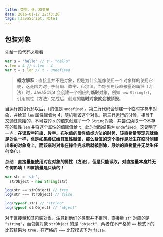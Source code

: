 ```yaml
---
title: 类型、值、和变量
date: 2016-01-17 22:43:28
tags: [JavaScript, Note]
---
```


## 包装对象

先给一段代码来看看

```javascript
var s = 'hello' // s - "hello"
s.len = 4 // s.len - 4
var t = s.len // t - undefined
```

> **概念解释**：直接量并不是对象，但是为什么能像使用一个对象样的使用它呢，这是因为对于字符串、数字、布尔值，当你引用该直接量的属性（方法）时，JavaScript 会创建一个相应的**临时**对象，例如 `new String(s)`，引用属性（方法）完成后，创建的**临时对象就会被销毁**。

<!-- more -->

当运行这段代码以后，t 的值是 `undefined` 。第二行代码会创建一个临时字符串对象，并给其 `len` 属性赋值为 4，随机销毁这个对象。第三行运行的时候，相当于又通过原始的、不可变的 `s` 的值来创建了一个 `String`对象，并尝试读取一个不存在的属性 `len` 并将这个属性的值赋值给 `t`，此时当然结果为 `undefined`。这说明了一点：**在读取字符串、数字、布尔值的属性值或方法的时候，该直接量表现的就像是对象一样，但是如果尝试给其属性赋值，那么赋值的这个操作是发生在临时创建出来的对象身上，而该临时对象在操作完成后就被删除，原始的直接量并无发生任何变化！**

总结：**直接量能使用对应对象的属性（方法），但是只能读取，对直接量本身并无任何影响！即直接量是只读的！**

```javascript
var str = 'str',
  strObject = new String(str)

log(str == strObject) // true
log(str === strObject) // false

log(typeof str) // "string"
log(typeof strObject) // "object"
```

对于直接量和其包装对象，注意到他们的类型并不相同，直接量 `str` 对应的是 `"string"`，而包装对象 `strObject` 的是 `"object"`，两者在不严格的 `==` 模式下的比较结果为 `true`，在严格的 `===` 比较模式下为 `false`。
